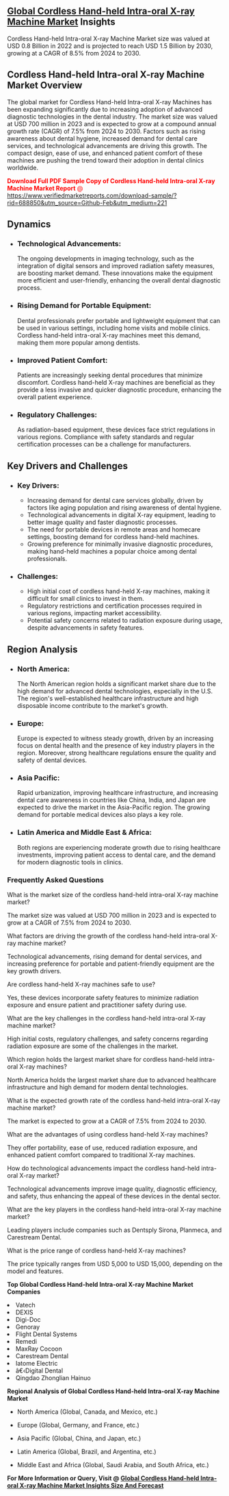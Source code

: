 <h2><a href="https://www.verifiedmarketreports.com/download-sample/?rid=688850&amp;utm_source=Github&amp;utm_medium=221" target="_blank">Global Cordless Hand-held Intra-oral X-ray Machine Market</a> Insights</h2><p>Cordless Hand-held Intra-oral X-ray Machine Market size was valued at USD 0.8 Billion in 2022 and is projected to reach USD 1.5 Billion by 2030, growing at a CAGR of 8.5% from 2024 to 2030.</p><p> <h2>Cordless Hand-held Intra-oral X-ray Machine Market Overview</h2> <p>The global market for Cordless Hand-held Intra-oral X-ray Machines has been expanding significantly due to increasing adoption of advanced diagnostic technologies in the dental industry. The market size was valued at USD 700 million in 2023 and is expected to grow at a compound annual growth rate (CAGR) of 7.5% from 2024 to 2030. Factors such as rising awareness about dental hygiene, increased demand for dental care services, and technological advancements are driving this growth. The compact design, ease of use, and enhanced patient comfort of these machines are pushing the trend toward their adoption in dental clinics worldwide.</p> <p><p><span class=""><span style="color: #ff0000;"><strong>Download Full PDF Sample Copy of Cordless Hand-held Intra-oral X-ray Machine Market Report</strong> @ </span><a href="https://www.verifiedmarketreports.com/download-sample/?rid=688850&amp;utm_source=Github-Feb&amp;utm_medium=221" target="_blank">https://www.verifiedmarketreports.com/download-sample/?rid=688850&amp;utm_source=Github-Feb&amp;utm_medium=221</a></span></p></p> <h2>Dynamics</h2> <ul> <li><h3>Technological Advancements:</h3> The ongoing developments in imaging technology, such as the integration of digital sensors and improved radiation safety measures, are boosting market demand. These innovations make the equipment more efficient and user-friendly, enhancing the overall dental diagnostic process.</li> <li><h3>Rising Demand for Portable Equipment:</h3> Dental professionals prefer portable and lightweight equipment that can be used in various settings, including home visits and mobile clinics. Cordless hand-held intra-oral X-ray machines meet this demand, making them more popular among dentists.</li> <li><h3>Improved Patient Comfort:</h3> Patients are increasingly seeking dental procedures that minimize discomfort. Cordless hand-held X-ray machines are beneficial as they provide a less invasive and quicker diagnostic procedure, enhancing the overall patient experience.</li> <li><h3>Regulatory Challenges:</h3> As radiation-based equipment, these devices face strict regulations in various regions. Compliance with safety standards and regular certification processes can be a challenge for manufacturers.</li> </ul> <h2>Key Drivers and Challenges</h2> <ul> <li><h3>Key Drivers:</h3> <ul> <li>Increasing demand for dental care services globally, driven by factors like aging population and rising awareness of dental hygiene.</li> <li>Technological advancements in digital X-ray equipment, leading to better image quality and faster diagnostic processes.</li> <li>The need for portable devices in remote areas and homecare settings, boosting demand for cordless hand-held machines.</li> <li>Growing preference for minimally invasive diagnostic procedures, making hand-held machines a popular choice among dental professionals.</li> </ul> </li> <li><h3>Challenges:</h3> <ul> <li>High initial cost of cordless hand-held X-ray machines, making it difficult for small clinics to invest in them.</li> <li>Regulatory restrictions and certification processes required in various regions, impacting market accessibility.</li> <li>Potential safety concerns related to radiation exposure during usage, despite advancements in safety features.</li> </ul> </li> </ul> <h2>Region Analysis</h2> <ul> <li><h3>North America:</h3> The North American region holds a significant market share due to the high demand for advanced dental technologies, especially in the U.S. The region's well-established healthcare infrastructure and high disposable income contribute to the market's growth.</li> <li><h3>Europe:</h3> Europe is expected to witness steady growth, driven by an increasing focus on dental health and the presence of key industry players in the region. Moreover, strong healthcare regulations ensure the quality and safety of dental devices.</li> <li><h3>Asia Pacific:</h3> Rapid urbanization, improving healthcare infrastructure, and increasing dental care awareness in countries like China, India, and Japan are expected to drive the market in the Asia-Pacific region. The growing demand for portable medical devices also plays a key role.</li> <li><h3>Latin America and Middle East & Africa:</h3> Both regions are experiencing moderate growth due to rising healthcare investments, improving patient access to dental care, and the demand for modern diagnostic tools in clinics.</li> </ul> <h3>Frequently Asked Questions</h3> <p>What is the market size of the cordless hand-held intra-oral X-ray machine market?</p> <p>The market size was valued at USD 700 million in 2023 and is expected to grow at a CAGR of 7.5% from 2024 to 2030.</p> <p>What factors are driving the growth of the cordless hand-held intra-oral X-ray machine market?</p> <p>Technological advancements, rising demand for dental services, and increasing preference for portable and patient-friendly equipment are the key growth drivers.</p> <p>Are cordless hand-held X-ray machines safe to use?</p> <p>Yes, these devices incorporate safety features to minimize radiation exposure and ensure patient and practitioner safety during use.</p> <p>What are the key challenges in the cordless hand-held intra-oral X-ray machine market?</p> <p>High initial costs, regulatory challenges, and safety concerns regarding radiation exposure are some of the challenges in the market.</p> <p>Which region holds the largest market share for cordless hand-held intra-oral X-ray machines?</p> <p>North America holds the largest market share due to advanced healthcare infrastructure and high demand for modern dental technologies.</p> <p>What is the expected growth rate of the cordless hand-held intra-oral X-ray machine market?</p> <p>The market is expected to grow at a CAGR of 7.5% from 2024 to 2030.</p> <p>What are the advantages of using cordless hand-held X-ray machines?</p> <p>They offer portability, ease of use, reduced radiation exposure, and enhanced patient comfort compared to traditional X-ray machines.</p> <p>How do technological advancements impact the cordless hand-held intra-oral X-ray market?</p> <p>Technological advancements improve image quality, diagnostic efficiency, and safety, thus enhancing the appeal of these devices in the dental sector.</p> <p>What are the key players in the cordless hand-held intra-oral X-ray machine market?</p> <p>Leading players include companies such as Dentsply Sirona, Planmeca, and Carestream Dental.</p> <p>What is the price range of cordless hand-held X-ray machines?</p> <p>The price typically ranges from USD 5,000 to USD 15,000, depending on the model and features.</p> </p><p><strong>Top Global Cordless Hand-held Intra-oral X-ray Machine Market Companies</strong></p><div data-test-id=""><p><li>Vatech</li><li> DEXIS</li><li> Digi-Doc</li><li> Genoray</li><li> Flight Dental Systems</li><li> Remedi</li><li> MaxRay Cocoon</li><li> Carestream Dental</li><li> Iatome Electric</li><li> â€‹Digital Dental</li><li> Qingdao Zhonglian Hainuo</li></p><div><strong>Regional Analysis of&nbsp;Global Cordless Hand-held Intra-oral X-ray Machine Market</strong></div><ul><li dir="ltr"><p dir="ltr">North America&nbsp;(Global, Canada, and Mexico, etc.)</p></li><li dir="ltr"><p dir="ltr">Europe (Global, Germany, and France, etc.)</p></li><li dir="ltr"><p dir="ltr">Asia Pacific&nbsp;(Global, China, and Japan, etc.)</p></li><li dir="ltr"><p dir="ltr">Latin America&nbsp;(Global, Brazil, and Argentina, etc.)</p></li><li dir="ltr">Middle East and Africa&nbsp;(Global, Saudi Arabia, and South Africa, etc.)</li></ul><p><strong>For More Information or Query, Visit @&nbsp;</strong><strong><a href="https://www.verifiedmarketreports.com/product/cordless-hand-held-intra-oral-x-ray-machine-market/?utm_source=Github&amp;utm_medium=221" target="_blank">Global Cordless Hand-held Intra-oral X-ray Machine Market Insights Size And Forecast</a></strong></p></div>
